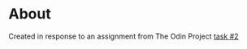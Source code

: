 # About 
Created in response to an assignment from The Odin Project [task #2](https://www.theodinproject.com/lessons/authentication)
